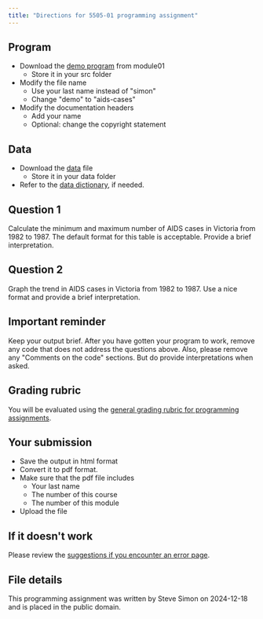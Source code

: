 ```yaml
---
title: "Directions for 5505-01 programming assignment"
---
```


## Program

-   Download the [demo program][ref91] from module01
    -   Store it in your src folder
-   Modify the file name
    -   Use your last name instead of "simon"
    -   Change "demo" to "aids-cases"
-   Modify the documentation headers
    -   Add your name
    -   Optional: change the copyright statement
    
[ref91]: https://github.com/pmean/classes/blob/master/introduction-to-r/01/src/simon-5505-01-demo.qmd

## Data

-   Download the [data][ref92] file
    -   Store it in your data folder
-   Refer to the [data dictionary][ref93], if needed.

[ref92]: https://github.com/pmean/data/blob/main/files/aids-cases.csv
[ref93]: https://github.com/pmean/data/blob/main/files/aids-cases.yaml

## Question 1

Calculate the minimum and maximum number of AIDS cases in Victoria from 1982 to
1987. The default format for this table is acceptable. Provide a brief 
interpretation.

## Question 2

Graph the trend in AIDS cases in Victoria from 1982 to 1987. Use a nice format
and provide a brief interpretation.

## Important reminder

Keep your output brief. After you have gotten your program to work, remove any code that does not address the questions above. Also, please remove any "Comments on the code" sections. But do provide interpretations when asked.

## Grading rubric

You will be evaluated using the [general grading rubric for programming assignments][ref94].

[ref94]: https://github.com/pmean/classes/blob/master/general/general-grading-rubric.md

## Your submission

-   Save the output in html format
-   Convert it to pdf format.
-   Make sure that the pdf file includes
    -   Your last name
    -   The number of this course
    -   The number of this module
-   Upload the file

## If it doesn't work

Please review the [suggestions if you encounter an error page][ref95].

[ref95]: https://github.com/pmean/classes/blob/master/general/suggestions-if-you-encounter-an-error.md

## File details

This programming assignment was written by Steve Simon on 2024-12-18 and is 
placed in the public domain.


